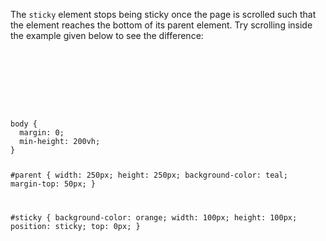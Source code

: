 The `sticky` element stops being sticky
once the page is scrolled such that the
element reaches the bottom of its parent
element. Try scrolling inside the example
given below to see the difference:

<codeblock language="css" type="lesson">
<code>
<panel language="html">
<div id="parent">
  <div id="sticky"></div>
</div>
</panel>
<panel language="css">
body {
  margin: 0;
  min-height: 200vh;
}

#parent {
  width: 250px;
  height: 250px;
  background-color: teal;
  margin-top: 50px;
}

#sticky {
  background-color: orange;
  width: 100px;
  height: 100px;
  position: sticky;
  top: 0px;
}
</panel>
</code>
</codeblock>
